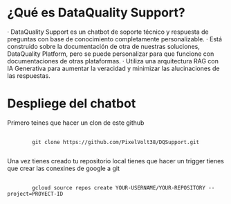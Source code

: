 # ¿Qué es DataQuality Support?


· DataQuality Support es un chatbot de soporte técnico y respuesta de preguntas con base de conocimiento completamente personalizable.
· Está construido sobre la documentación de otra de nuestras soluciones, DataQuality Platform, pero se puede personalizar para que funcione con documentaciones de otras plataformas.
· Utiliza una arquitectura RAG con IA Generativa para aumentar la veracidad y minimizar las alucinaciones de las respuestas.

# Despliege del chatbot

Primero teines que hacer un clon de este github

<pre>
    <code>
        git clone https://github.com/PixelVolt38/DQSupport.git
    </code>
</pre>

Una vez tienes creado tu repositorio local tienes que hacer un trigger tienes que crear las conexines de google a git


<pre>
    <code>
        gcloud source repos create YOUR-USERNAME/YOUR-REPOSITORY --project=PROYECT-ID
    </code>
</pre>

<!-- <pre>
    <code>
        gcloud beta builds triggers create rmgpgab-dqsupport-europe-west4-PixelVolt38-DQSupport--mabgx \
            --region=europe-west4 \
            --project=PROYECT-ID \
            --repo-name=YOUR-USERNAME/YOUR-REPOSITORY \
            --branch-pattern=master \
            --service-account=dqsupport@ceep-394706.iam.gserviceaccount.com \
            --substitutions=_REGION=europe-west4,_PROJECT_ID=PROYECT-ID,_REPO_NAME=PixelVolt38,_BRANCH_PATTERN=master,_SERVICE_ACCOUNT=dqsupport@ceep-394706.iam.gserviceaccount.com \
            --description="DQSupport trigger for github to creeate " \
            --build-config=cloudbuild.yaml \
            --timeout=3600s
    </code>
</pre> -->




